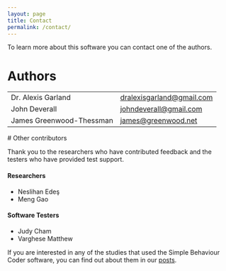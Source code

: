 ```yaml
---
layout: page
title: Contact
permalink: /contact/
---
```


To learn more about this software you can contact one of the authors.

# Authors

<table>
<tr>
<td>Dr. Alexis Garland</td>
<td><a href="mailto: dralexisgarland@gmail.com">dralexisgarland@gmail.com</a></td>
</tr>
<tr>
<td>John Deverall</td>
<td><a href="mailto: johndeverall@gmail.com">johndeverall@gmail.com</a></td>
</tr>
<tr>
<td>James Greenwood-Thessman</td>
<td><a href="mailto: james@greenwood.net.nz">james@greenwood.net</a></td>
</tr>
</table>
# Other contributors

Thank you to the researchers who have contributed feedback and the testers who have provided test support.

#### Researchers

* Neslihan Edeş
* Meng Gao

#### Software Testers

* Judy Cham
* Varghese Matthew


If you are interested in any of the studies that used the Simple Behaviour Coder software, you can find out about them in our <a href="/">posts</a>.





